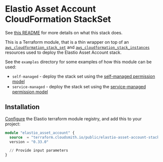 # Elastio Asset Account CloudFormation StackSet

See [this README](../..) for more details on what this stack does.

This is a Terraform module, that is a thin wrapper on top of an [`aws_cloudformation_stack_set`](https://registry.terraform.io/providers/hashicorp/aws/latest/docs/resources/cloudformation_stack_set) and [`aws_cloudformation_stack_instances`](https://registry.terraform.io/providers/hashicorp/aws/latest/docs/resources/cloudformation_stack_instances) resources used to deploy the Elastio Asset Account stack.

See the `examples` directory for some examples of how this module can be used:

- `self-managed` - deploy the stack set using the [self-managed permission model](https://docs.aws.amazon.com/AWSCloudFormation/latest/UserGuide/stacksets-getting-started-create-self-managed.html)
- `service-managed` - deploy the stack set using the [service-managed permission model](https://docs.aws.amazon.com/AWSCloudFormation/latest/UserGuide/stacksets-orgs-associate-stackset-with-org.html)

## Installation

[Configure](../../../README.md#configuring-the-terraform-modules-registry) the Elastio terraform module registry, and add this to your project:

```tf
module "elastio_asset_account" {
  source  = "terraform.cloudsmith.io/public/elastio-asset-account-stack-set/aws"
  version = "0.33.0"

  // Provide input parameters
}
```
